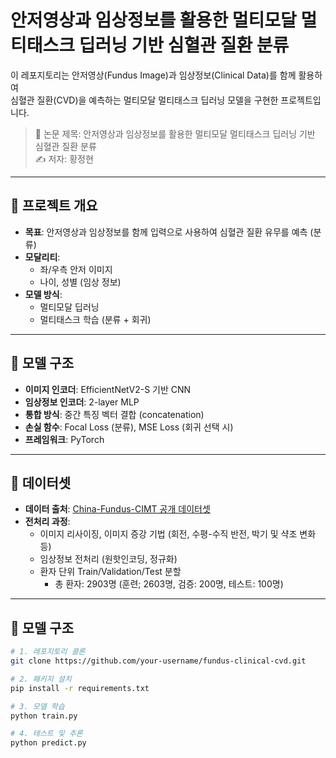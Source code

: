 # 안저영상과 임상정보를 활용한 멀티모달 멀티태스크 딥러닝 기반 심혈관 질환 분류

이 레포지토리는 안저영상(Fundus Image)과 임상정보(Clinical Data)를 함께 활용하여  
심혈관 질환(CVD)을 예측하는 멀티모달 멀티태스크 딥러닝 모델을 구현한 프로젝트입니다.

> 📄 논문 제목: 안저영상과 임상정보를 활용한 멀티모달 멀티태스크 딥러닝 기반 심혈관 질환 분류  
> ✍ 저자: 황정현

---

## 🧠 프로젝트 개요

- **목표**: 안저영상과 임상정보를 함께 입력으로 사용하여 심혈관 질환 유무를 예측 (분류)
- **모달리티**:
  - 좌/우측 안저 이미지
  - 나이, 성별 (임상 정보)
- **모델 방식**:
  - 멀티모달 딥러닝
  - 멀티태스크 학습 (분류 + 회귀)

---

## 🔨 모델 구조

- **이미지 인코더**: EfficientNetV2-S 기반 CNN
- **임상정보 인코더**: 2-layer MLP
- **통합 방식**: 중간 특징 벡터 결합 (concatenation)
- **손실 함수**: Focal Loss (분류), MSE Loss (회귀 선택 시)
- **프레임워크**: PyTorch

---

## 📁 데이터셋

- **데이터 출처**: [China-Fundus-CIMT 공개 데이터셋](https://doi.org/10.1038/s41597-022-01882-2)
- **전처리 과정**:
  - 이미지 리사이징, 이미지 증강 기법 (회전, 수평-수직 반전, 박기 및 샥조 변화 등)
  - 임상정보 전처리 (원핫인코딩, 정규화)
  - 환자 단위 Train/Validation/Test 분할
    - 총 환자: 2903명 (훈련; 2603명, 검증: 200명, 테스트: 100명)

---

## 🚀 모델 구조 

```bash
# 1. 레포지토리 클론
git clone https://github.com/your-username/fundus-clinical-cvd.git

# 2. 패키지 설치
pip install -r requirements.txt

# 3. 모델 학습
python train.py

# 4. 테스트 및 추론
python predict.py
